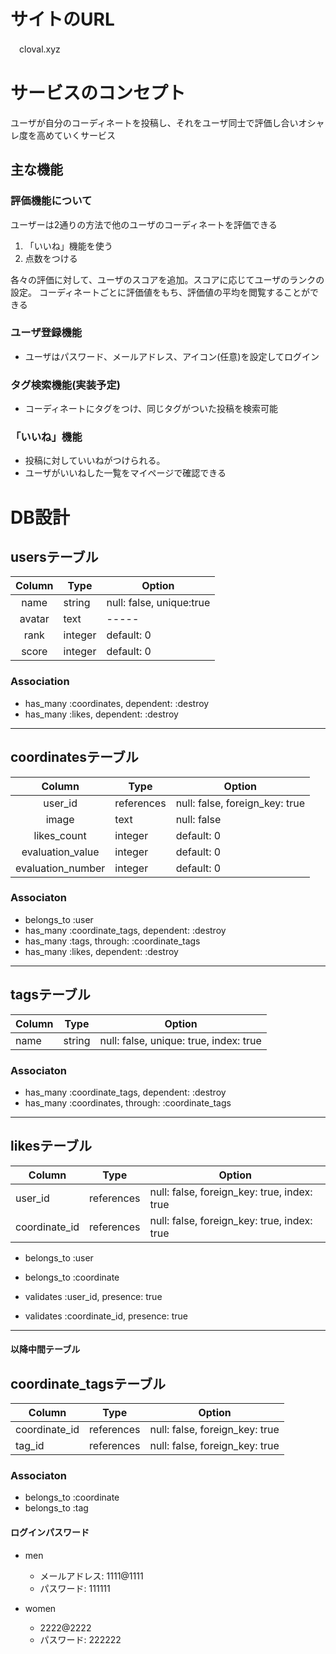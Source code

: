 
# サイトのURL
　cloval.xyz

# サービスのコンセプト
ユーザが自分のコーディネートを投稿し、それをユーザ同士で評価し合いオシャレ度を高めていくサービス

## 主な機能
### 評価機能について
ユーザーは2通りの方法で他のユーザのコーディネートを評価できる
  1. 「いいね」機能を使う
  1. 点数をつける

各々の評価に対して、ユーザのスコアを追加。スコアに応じてユーザのランクの設定。
コーディネートごとに評価値をもち、評価値の平均を閲覧することができる

### ユーザ登録機能
- ユーザはパスワード、メールアドレス、アイコン(任意)を設定してログイン


### タグ検索機能(実装予定)
- コーディネートにタグをつけ、同じタグがついた投稿を検索可能

### 「いいね」機能
- 投稿に対していいねがつけられる。
- ユーザがいいねした一覧をマイページで確認できる


# DB設計

## usersテーブル

|Column|Type|Option|
|:------:|----|------|
|name|string|null: false, unique:true|
|avatar|text|-----|
|rank|integer|default: 0|
|score|integer|default: 0|

### Association
- has_many :coordinates, dependent: :destroy
- has_many :likes, dependent: :destroy

---

## coordinatesテーブル

|Column|Type|Option|
|:------:|----|------|
|user_id|references|null: false, foreign_key: true|
|image|text|null: false|
|likes_count|integer|default: 0|
|evaluation_value|integer|default: 0|
|evaluation_number|integer|default: 0|


### Associaton
- belongs_to :user
- has_many :coordinate_tags, dependent: :destroy
- has_many :tags, through: :coordinate_tags
- has_many :likes, dependent: :destroy

---

## tagsテーブル

|Column|Type|Option|
|------|----|------|
|name|string|null: false, unique: true, index: true|

### Associaton
- has_many :coordinate_tags, dependent: :destroy
- has_many :coordinates, through: :coordinate_tags


---

## likesテーブル
|Column|Type|Option|
|------|----|------|
|user_id|references|null: false, foreign_key: true, index: true|
|coordinate_id|references|null: false, foreign_key: true, index: true|

- belongs_to :user
- belongs_to :coordinate

- validates :user_id, presence: true
- validates :coordinate_id, presence: true

---
#### 以降中間テーブル

## coordinate_tagsテーブル
|Column|Type|Option|
|------|----|------|
|coordinate_id|references|null: false, foreign_key: true|
|tag_id|references|null: false, foreign_key: true|

### Associaton
- belongs_to :coordinate
- belongs_to :tag



#### ログインパスワード
- men
  - メールアドレス: 1111@1111
  - パスワード: 111111

- women
  - 2222@2222
  - パスワード: 222222